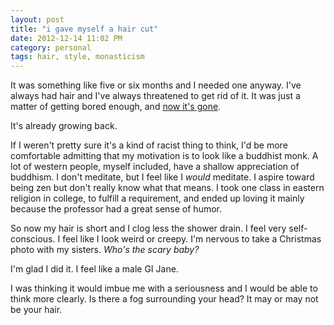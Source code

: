 ```yaml
---
layout: post
title: "i gave myself a hair cut"
date: 2012-12-14 11:02 PM
category: personal
tags: hair, style, monasticism
---
```


It was something like five or six months and I needed one anyway. I've always had hair and I've always threatened to get rid of it. It was just a matter of getting bored enough, and [now it's gone](http://instagram.com/p/TKqIEjocvv/).

It's already growing back.

If I weren't pretty sure it's a kind of racist thing to think, I'd be more comfortable admitting that my motivation is to look like a buddhist monk. A lot of western people, myself included, have a shallow appreciation of buddhism. I don't meditate, but I feel like I *would* meditate. I aspire toward being zen but don't really know what that means. I took one class in eastern religion in college, to fulfill a requirement, and ended up loving it mainly because the professor had a great sense of humor.

So now my hair is short and I clog less the shower drain. I feel very self-conscious. I feel like I look weird or creepy. I'm nervous to take a Christmas photo with my sisters. *Who's the scary baby?*

I'm glad I did it. I feel like a male GI Jane.

I was thinking it would imbue me with a seriousness and I would be able to think more clearly. Is there a fog surrounding your head? It may or may not be your hair.

